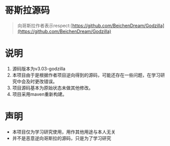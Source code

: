 # 哥斯拉源码
> 向哥斯拉作者表示respect:[https://github.com/BeichenDream/Godzilla](https://github.com/BeichenDream/Godzilla)

# 说明
1. 源码版本为v3.03-godzilla
2. 本项目由于是根据作者项目逆向得到的源码，可能还存在一些问题，在学习研究中会及时更改错误。
3. 项目源码基本为原始状态未做其他修改。
4. 项目采用maven重新构建。

# 声明
- 本项目仅为学习研究使用，用作其他用途与本人无关
- 并不是恶意逆向哥斯拉的源码，只是为了学习研究
